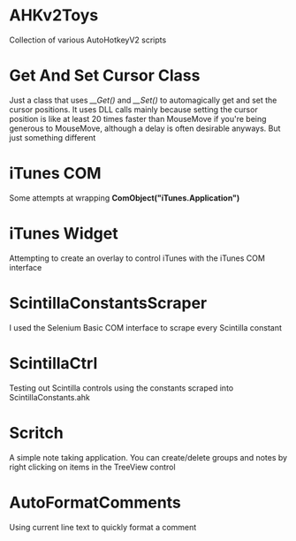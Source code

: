 # AHKv2Toys
Collection of various AutoHotkeyV2 scripts

# Get And Set Cursor Class
Just a class that uses *__Get()* and *__Set()* to automagically get and set the cursor positions. It uses DLL calls mainly because setting the cursor position is like at least 20 times faster than MouseMove if you're being generous to MouseMove, although a delay is often desirable anyways. But just something different

# iTunes COM
Some attempts at wrapping **ComObject("iTunes.Application")**

# iTunes Widget
Attempting to create an overlay to control iTunes with the iTunes COM interface
# ScintillaConstantsScraper
I used the Selenium Basic COM interface to scrape every Scintilla constant

# ScintillaCtrl
Testing out Scintilla controls using the constants scraped into ScintillaConstants.ahk

# Scritch
A simple note taking application. You can create/delete groups and notes by right clicking on items in the TreeView control

# AutoFormatComments
Using current line text to quickly format a comment
